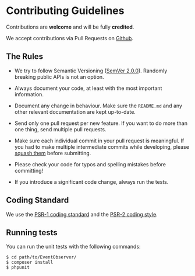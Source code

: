 Contributing Guidelines
=======================

Contributions are **welcome** and will be fully **credited**.

We accept contributions via Pull Requests on [Github][1].


The Rules
---------

* We try to follow Semantic Versioning ([SemVer 2.0.0][2]). Randomly breaking public APIs is not an option.

* Always document your code, at least with the most important information.

* Document any change in behaviour. Make sure the `README.md` and any other relevant documentation are kept up-to-date.

* Send only one pull request per new feature. If you want to do more than one thing, send multiple pull requests.

* Make sure each individual commit in your pull request is meaningful. If you had to make multiple intermediate commits
    while developing, please [squash them][3] before submitting.

* Please check your code for typos and spelling mistakes before committing!

* If you introduce a significant code change, always run the tests.


Coding Standard
---------------

We use the [PSR-1 coding standard][4] and the [PSR-2 coding style][5].


Running tests
-------------

You can run the unit tests with the following commands:

    $ cd path/to/EventObserver/
    $ composer install
    $ phpunit


  [1]: https://github.com/FlameCore/EventObserver
  [2]: http://semver.org/
  [3]: http://www.git-scm.com/book/en/v2/Git-Tools-Rewriting-History#Changing-Multiple-Commit-Messages
  [4]: http://www.php-fig.org/psr/psr-1/
  [5]: http://www.php-fig.org/psr/psr-2/
